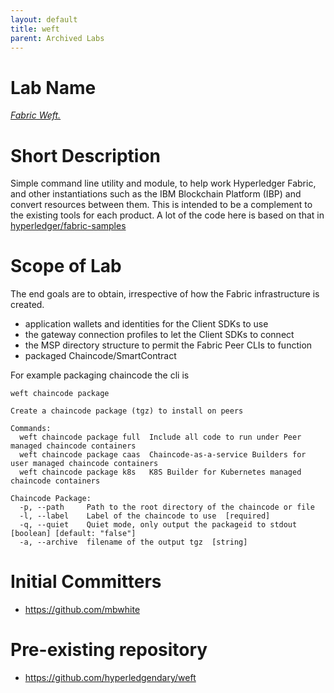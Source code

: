 ```yaml
---
layout: default
title: weft
parent: Archived Labs
---
```

# Lab Name
[_Fabric Weft._](https://github.com/hyperledgendary/weft)

# Short Description
Simple command line utility and module, to help work Hyperledger Fabric, and other instantiations such as the IBM Blockchain Platform (IBP) and convert resources between them. This is intended to be a complement to the existing tools for each product. A lot of the code here is based on that in [hyperledger/fabric-samples](https://github.com/hyperledger/fabric-samples)

# Scope of Lab
The end goals are to obtain, irrespective of how the Fabric infrastructure is created.

- application wallets and identities for the Client SDKs to use
- the gateway connection profiles to let the Client SDKs to connect
- the MSP directory structure to permit the Fabric Peer CLIs to function
- packaged Chaincode/SmartContract


For example packaging chaincode the cli is

```
weft chaincode package

Create a chaincode package (tgz) to install on peers

Commands:
  weft chaincode package full  Include all code to run under Peer managed chaincode containers
  weft chaincode package caas  Chaincode-as-a-service Builders for user managed chaincode containers
  weft chaincode package k8s   K8S Builder for Kubernetes managed chaincode containers

Chaincode Package:
  -p, --path     Path to the root directory of the chaincode or file
  -l, --label    Label of the chaincode to use  [required]
  -q, --quiet    Quiet mode, only output the packageid to stdout  [boolean] [default: "false"]
  -a, --archive  filename of the output tgz  [string]
  ```



# Initial Committers

- https://github.com/mbwhite

# Pre-existing repository
- https://github.com/hyperledgendary/weft
